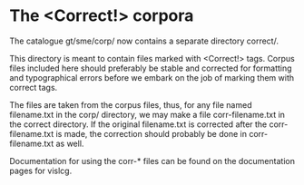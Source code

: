 # The &lt;Correct!&gt; corpora

The catalogue gt/sme/corp/ now contains a separate directory correct/.

This directory is meant to contain files marked with &lt;Correct!&gt;
tags. Corpus files included here should preferably be stable and
corrected for formatting and typographical errors before we embark on
the job of marking them with correct tags.

The files are taken from the corpus files, thus, for any file named
filename.txt in the corp/ directory, we may make a file
corr-filename.txt in the correct directory. If the original filename.txt
is corrected after the corr-filename.txt is made, the correction should
probably be done in corr-filename.txt as well.

Documentation for using the corr-\* files can be found on the
documentation pages for vislcg.
